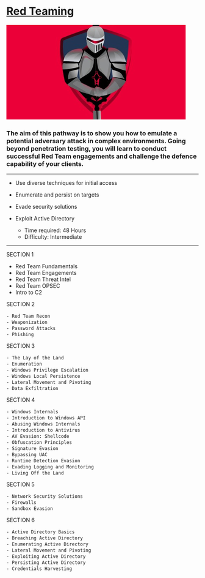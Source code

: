 # [Red Teaming](https://tryhackme.com/path-action/redteaming/join)
 
![Image not set yet](https://github.com/C3LKO/TryHackMe/blob/master/Assets/red%20teaming.jpg)

### The aim of this pathway is to show you how to emulate a potential adversary attack in complex environments. Going beyond penetration testing, you will learn to conduct successful Red Team engagements and challenge the defence capability of your clients.

----

  - Use diverse techniques for initial access
  - Enumerate and persist on targets
  - Evade security solutions
  - Exploit Active Directory

    - Time required: 48 Hours
    - Difficulty: Intermediate
   
----     

SECTION 1

  - Red Team Fundamentals
  - Red Team Engagements
  - Red Team Threat Intel
  - Red Team OPSEC
  - Intro to C2

SECTION 2

    - Red Team Recon
    - Weaponization
    - Password Attacks
    - Phishing

SECTION 3

    - The Lay of the Land
    - Enumeration
    - Windows Privilege Escalation
    - Windows Local Persistence
    - Lateral Movement and Pivoting
    - Data Exfiltration

SECTION 4

    - Windows Internals
    - Introduction to Windows API
    - Abusing Windows Internals
    - Introduction to Antivirus
    - AV Evasion: Shellcode
    - Obfuscation Principles
    - Signature Evasion
    - Bypassing UAC
    - Runtime Detection Evasion
    - Evading Logging and Monitoring
    - Living Off the Land

SECTION 5

    - Network Security Solutions
    - Firewalls
    - Sandbox Evasion

SECTION 6

    - Active Directory Basics
    - Breaching Active Directory
    - Enumerating Active Directory
    - Lateral Movement and Pivoting
    - Exploiting Active Directory
    - Persisting Active Directory
    - Credentials Harvesting
